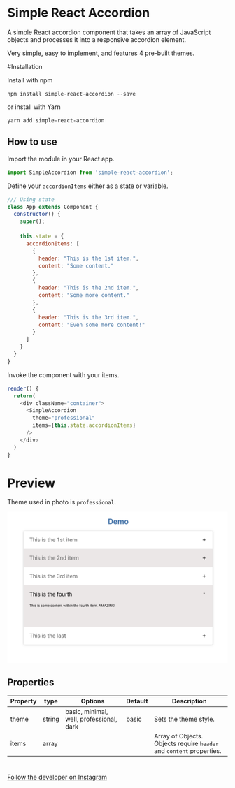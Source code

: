# Simple React Accordion

A simple React accordion component that takes an array of JavaScript objects and processes it into a responsive accordion element. 

Very simple, easy to implement, and features 4 pre-built themes.

#Installation
  
  Install with npm

    npm install simple-react-accordion --save

  or install with Yarn

    yarn add simple-react-accordion

## How to use

Import the module in your React app.
```javascript
import SimpleAccordion from 'simple-react-accordion';
```

Define your `accordionItems` either as a state or variable.

```javascript
/// Using state
class App extends Component {
  constructor() {
    super();

    this.state = {
      accordionItems: [
        {
          header: "This is the 1st item.",
          content: "Some content."
        },
        {
          header: "This is the 2nd item.",
          content: "Some more content."
        },
        {
          header: "This is the 3rd item.",
          content: "Even some more content!"
        }
      ]
    }
  }
}
```

Invoke the component with your items.

```javascript
render() {
  return(
    <div className="container">
      <SimpleAccordion 
        theme="professional"
        items={this.state.accordionItems}
      />
    </div>
  )
}
```

# Preview

Theme used in photo is `professional`.

![demo image of accordion](./demo_image.png)

## Properties

Property | type | Options | Default | Description
--- | --- | --- | --- | --- |
theme | string | basic, minimal, well, professional, dark | basic | Sets the theme style.
items | array | | | Array of Objects. Objects require `header` and `content` properties.


#

[Follow the developer on Instagram](https://raw.githubusercontent.com/sok213/simple-react-accordion-npm-package/master/demo_image.png)